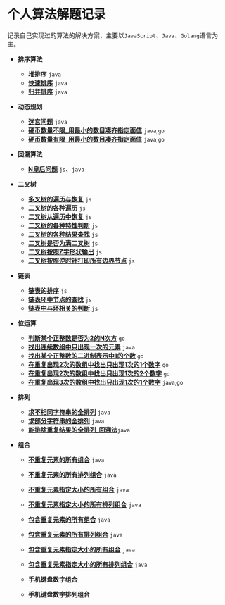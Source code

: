 # 个人算法解题记录

记录自己实现过的算法的解决方案，主要以`JavaScript`、`Java`、`Golang`语言为主。

* **排序算法**
  * **[堆排序](排序/堆排序.md)** `java`
  * **[快速排序](排序/快速排序.md)** `java`
  * **[归并排序](排序/归并排序.md)** `java`
* **动态规划**
  * **[迷宫问题](动态规划/迷宫问题.md)** `java`
  * **[硬币数量不限_用最小的数目凑齐指定面值](动态规划/硬币数量不限_用最小的数目凑齐指定面值.md)** `java`,`go`
  * **[硬币数量有限_用最小的数目凑齐指定面值](动态规划/硬币数量有限_用最小的数目凑齐指定面值.md)** `java`,`go`
* **回溯算法**
  
  * **[N皇后问题](回溯算法/N皇后问题.md)** `js`、`java`
* **二叉树**
  * **[多叉树的遍历与恢复](二叉树/多叉树的解析与恢复.md)** `js`
  * **[二叉树的各种遍历](二叉树/二叉树的各种遍历方式.md)** `js`
  * **[二叉树从遍历中恢复](二叉树/二叉树从遍历中恢复.md)** `js`
  * **[二叉树的各种特性判断](二叉树/二叉树的各种特性判断.md)** `js`
  * **[二叉树的各种结果查找](二叉树/二叉树的各种结果查找.md)** `js`
  * **[二叉树是否为满二叉树](二叉树/二叉树是否为满二叉树.md)** `js`
  * **[二叉树按照Z字形状输出](二叉树/二叉树按照Z字形状输出.md)** `js`
  * **[二叉树按照逆时针打印所有边界节点](二叉树/二叉树按照逆时针打印所有边界节点.md)** `js`
* **链表**
  * **[链表的排序](链表/链表的排序.md)** `js`
  * **[链表环中节点的查找](链表/链表环中节点的查找.md)** `js`
  * **[链表中与环相关的判断](链表/链表中与环相关的判断.md)** `js`
* **位运算**
  * **[判断某个正整数是否为2的N次方](位运算/判断某个正整数是否为2的N次方.md)** `go`
  * **[找出连续数组中只出现一次的元素](位运算/找出连续数组中只出现一次的元素.md)** `java`
  * **[找出某个正整数的二进制表示中1的个数](位运算/找出某个正整数的二进制表示中1的个数.md)** `go`
  * **[在重复出现2次的数组中找出只出现1次的1个数字](位运算/在重复出现2次的数组中找出只出现1次的1个数字.md)** `go`
  * **[在重复出现2次的数组中找出只出现1次的2个数字](位运算/在重复出现2次的数组中找出只出现1次的2个数字.md)** `go`
  * **[在重复出现3次的数组中找出只出现1次的1个数字](位运算/在重复出现3次的数组中找出只出现1次的1个数字.md)** `java`,`go`
* **排列** 
  * **[求不相同字符串的全排列](排列组合/不相同字符串全排列_交换法.md)** `java`
  * **[求部分字符串的全排列](排列组合/部分相同字符串全排列_交换法.md)** `java`
  * **[能排除重复结果的全排列_回溯法](排列组合/能排除重复结果的全排列_回溯法.md)**`java`

* **组合** 
  * **[不重复元素的所有组合](排列组合/不重复元素的所有组合.md)** `java`
  * **[不重复元素的所有排列组合](排列组合/不重复元素的所有排列组合.md)** `java`
  * **[不重复元素指定大小的所有组合](排列组合/不重复元素指定大小的所有组合.md)** `java`
  * **[不重复元素指定大小的所有排列组合](排列组合/不重复元素指定大小的所有排列组合.md)** `java`
  * **[包含重复元素的所有组合](排列组合/包含重复元素的所有组合.md)** `java`
  * **[包含重复元素的所有排列组合](排列组合/包含重复元素的所有排列组合.md)** `java`
  * **[包含重复元素指定大小的所有组合](排列组合/包含重复元素指定大小的所有组合.md)** `java`
  * **[包含重复元素指定大小的所有排列组合](排列组合/包含重复元素指定大小的所有排列组合.md)** `java`

  * **手机键盘数字组合** 
  * **手机键盘数字排列组合**

